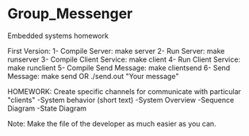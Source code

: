 # Group_Messenger
Embedded systems homework

First Version:
1- Compile Server: make server
2- Run Server: make runserver
3- Compile Client Service: make client
4- Run Client Service: make runclient
5- Compile Send Message: make clientsend
6- Send Message: make send  OR  ./send.out "Your message"

HOMEWORK:
Create specific channels for communicate with particular "clients"
-System behavior (short text)
-System Overview
-Sequence Diagram
-State Diagram

Note: Make the file of the developer as much easier as you can.
